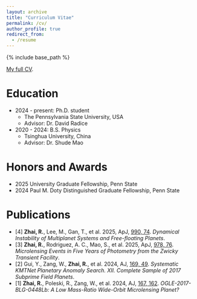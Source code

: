 ```yaml
---
layout: archive
title: "Curriculum Vitae"
permalink: /cv/
author_profile: true
redirect_from:
  - /resume
---
```


{% include base_path %}

[My full CV](https://github.com/ruochengzhai/ruochengzhai.github.io/blob/main/files/CV.pdf).

Education
======
* 2024 - present: Ph.D. student
  * The Pennsylvania State University, USA
  * Advisor: Dr. David Radice
* 2020 - 2024: B.S. Physics
  * Tsinghua University, China
  * Advisor: Dr. Shude Mao

<!-- Work experience
======
* Spring 2024: Academic Pages Collaborator
  * GitHub University
  * Duties includes: Updates and improvements to template
  * Supervisor: The Users

* Fall 2015: Research Assistant
  * GitHub University
  * Duties included: Merging pull requests
  * Supervisor: Professor Hub

* Summer 2015: Research Assistant
  * GitHub University
  * Duties included: Tagging issues
  * Supervisor: Professor Git
  
Skills
======
* Skill 1
* Skill 2
  * Sub-skill 2.1
  * Sub-skill 2.2
  * Sub-skill 2.3
* Skill 3 -->

Honors and Awards
======

* 2025 University Graduate Fellowship, Penn State
* 2024 Paul M. Doty Distinguished Graduate Fellowship, Penn State

Publications
======

* [4] **Zhai, R.**, Lee, M., Gan, T., et al. 2025, ApJ, [990, 74](https://iopscience.iop.org/article/10.3847/1538-4357/adf557). *Dynamical Instability of Multiplanet Systems and Free-floating Planets*.
* [3] **Zhai, R.**, Rodriguez, A. C., Mao, S., et al. 2025, ApJ, [978, 76](https://iopscience.iop.org/article/10.3847/1538-4357/ad94e7). *Microlensing Events in Five Years of Photometry from the Zwicky Transient Facility*.
* [2] Gui, Y., Zang, W., **Zhai, R.**, et al. 2024, AJ, [169, 49](https://iopscience.iop.org/article/10.3847/1538-3881/ad4ce5). *Systematic KMTNet Planetary Anomaly Search. XII. Complete Sample of 2017 Subprime Field Planets*.
* [1] **Zhai, R.**, Poleski, R., Zang, W., et al. 2024, AJ, [167, 162](https://iopscience.iop.org/article/10.3847/1538-3881/ad284f). *OGLE-2017-BLG-0448Lb: A Low Mass-Ratio Wide-Orbit Microlensing Planet?*
  
<!-- Talks
======
  <ul>{% for post in site.talks reversed %}
    {% include archive-single-talk-cv.html  %}
  {% endfor %}</ul> -->
  
<!-- Teaching
======
  <ul>{% for post in site.teaching reversed %}
    {% include archive-single-cv.html %}
  {% endfor %}</ul>
  
Service and leadership
======
* Currently signed in to 43 different slack teams -->
